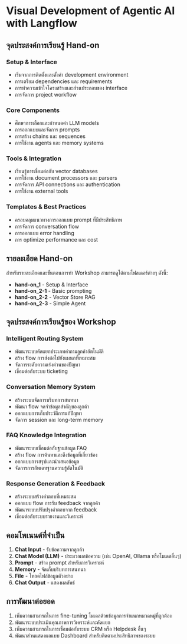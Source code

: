 # Visual Development of Agentic AI with Langflow

## จุดประสงค์การเรียนรู้ Hand-on

### Setup & Interface
- เริ่มจากการติดตั้งและตั้งค่า development environment
- การเตรียม dependencies และ requirements
- การทำความเข้าใจโครงสร้างและส่วนประกอบของ interface
- การจัดการ project workflow

### Core Components
- ศึกษาการเลือกและกำหนดค่า LLM models
- การออกแบบและจัดการ prompts
- การสร้าง chains และ sequences
- การใช้งาน agents และ memory systems

### Tools & Integration
- เรียนรู้การเชื่อมต่อกับ vector databases
- การใช้งาน document processors และ parsers
- การจัดการ API connections และ authentication
- การใช้งาน external tools

### Templates & Best Practices
- ครอบคลุมแนวทางการออกแบบ prompt ที่มีประสิทธิภาพ
- การจัดการ conversation flow
- การออกแบบ error handling
- การ optimize performance และ cost


## รายละเอียด Hand-on

สำหรับรายละเอียดและขั้นตอนการทำ Workshop สามารถดูได้ตามโฟลเดอร์ต่างๆ ดังนี้:
- **hand-on_1** - Setup & Interface
- **hand-on_2-1** - Basic prompting
- **hand-on_2-2** - Vector Store RAG
- **hand-on_2-3** - Simple Agent

## จุดประสงค์การเรียนรู้ของ Workshop

### Intelligent Routing System 
- พัฒนาระบบคัดแยกประเภทคำถามลูกค้าอัตโนมัติ 
- สร้าง flow การส่งต่อไปยังแผนกที่เหมาะสม 
- จัดการระดับความเร่งด่วนของปัญหา 
- เชื่อมต่อกับระบบ ticketing

### Conversation Memory System
- สร้างระบบจัดการบริบทการสนทนา 
- พัฒนา flow จดจำข้อมูลสำคัญของลูกค้า 
- ออกแบบการเก็บประวัติการแก้ปัญหา 
- จัดการ session และ long-term memory

### FAQ Knowledge Integration
- พัฒนาระบบเชื่อมต่อกับฐานข้อมูล FAQ 
- สร้าง flow การค้นหาและดึงข้อมูลที่เกี่ยวข้อง 
- ออกแบบการสรุปและนำเสนอข้อมูล 
- จัดการการอัพเดทฐานความรู้อัตโนมัติ

### Response Generation & Feedback
- สร้างระบบสร้างคำตอบที่เหมาะสม 
- ออกแบบ flow การรับ feedback จากลูกค้า 
- พัฒนาระบบปรับปรุงคำตอบจาก feedback 
- เชื่อมต่อกับระบบรายงานและวิเคราะห์

## คอมโพเนนต์ที่จำเป็น

1. **Chat Input** - รับข้อความจากลูกค้า
2. **Chat Model (LLM)** - ประมวลผลข้อความ (เช่น OpenAI, Ollama หรือโมเดลอื่นๆ)
3. **Prompt** - สร้าง prompt สำหรับการวิเคราะห์
4. **Memory** - จัดเก็บบริบทการสนทนา
5. **File** - โหลดไฟล์ข้อมูลตัวอย่าง
6. **Chat Output** - แสดงผลลัพธ์


## การพัฒนาต่อยอด

1. เพิ่มความสามารถในการ fine-tuning โมเดลด้วยข้อมูลการจำแนกหมวดหมู่ที่ถูกต้อง
2. พัฒนาระบบประเมินคุณภาพการวิเคราะห์และคัดแยก
3. เพิ่มความสามารถในการเชื่อมต่อกับระบบ CRM หรือ Helpdesk อื่นๆ
4. พัฒนาส่วนแสดงผลแบบ Dashboard สำหรับติดตามประสิทธิภาพของระบบ
